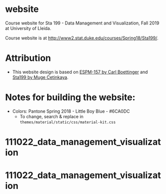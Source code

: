 # website
Course website for Sta 199 - Data Management and Visualization, Fall 2019 at  University of Lleida.

Course website is at http://www2.stat.duke.edu/courses/Spring18/Sta199/.

# Attribution

- This website design is based on [ESPM-157 by Carl Boettinger](https://espm-157.carlboettiger.info/) and [Sta199 by Muge Cetinkaya](http://www2.stat.duke.edu/courses/Spring18/Sta199/).

# Notes for building the website:

- Colors: Pantone Spring 2018 - Little Boy Blue - #6CA0DC
  - To change, search & replace in `themes/material/static/css/material-kit.css`
# 111022_data_management_visualization
# 111022_data_management_visualization

